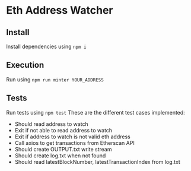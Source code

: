 # Eth Address Watcher

## Install
Install dependencies using `npm i`

## Execution
Run using `npm run minter YOUR_ADDRESS`

## Tests
Run tests using `npm test`
  These are the different test cases implemented:
- Should read address to watch
- Exit if not able to read address to watch
- Exit if address to watch is not valid eth address
- Call axios to get transactions from Etherscan API
- Should create OUTPUT.txt write stream
- Should create log.txt when not found
- Should read latestBlockNumber, latestTransactionIndex from log.txt
